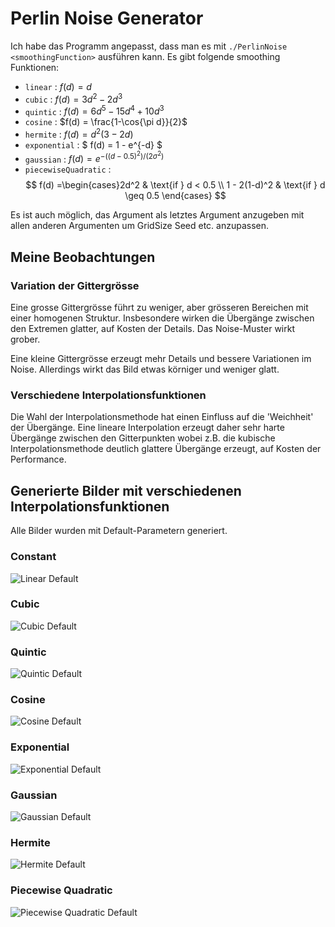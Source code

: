 # Perlin Noise Generator

Ich habe das Programm angepasst, dass man es mit `./PerlinNoise <smoothingFunction>` ausführen kann. Es gibt folgende smoothing Funktionen:

- `linear` : $f(d) = d$
- `cubic` : $f(d) = 3d^2 - 2d^3$
- `quintic` : $f(d) = 6d^5 - 15d^4 + 10d^3$
- `cosine` : $f(d) = \frac{1-\cos{\pi d}}{2}$
- `hermite` : $f(d) = d^2(3 - 2d)$
- `exponential` : $ f(d) = 1 - e^{-d} $
- `gaussian` : $f(d) = e^{-((d - 0.5)^2) / (2\sigma^2)}$
- `piecewiseQuadratic` :
  $$
  f(d) =\begin{cases}2d^2 & \text{if } d < 0.5 \\ 1 - 2(1-d)^2 & \text{if } d \geq 0.5 \end{cases}
  $$

Es ist auch möglich, das Argument als letztes Argument anzugeben mit allen anderen Argumenten um GridSize Seed etc. anzupassen.

## Meine Beobachtungen

### Variation der Gittergrösse

Eine grosse Gittergrösse führt zu weniger, aber grösseren Bereichen mit einer homogenen Struktur. Insbesondere wirken die Übergänge zwischen den Extremen glatter, auf Kosten der Details. Das Noise-Muster wirkt grober.

Eine kleine Gittergrösse erzeugt mehr Details und bessere Variationen im Noise. Allerdings wirkt das Bild etwas körniger und weniger glatt.

### Verschiedene Interpolationsfunktionen

Die Wahl der Interpolationsmethode hat einen Einfluss auf die 'Weichheit' der Übergänge. Eine lineare Interpolation erzeugt daher sehr harte Übergänge zwischen den Gitterpunkten wobei z.B. die kubische Interpolationsmethode deutlich glattere Übergänge erzeugt, auf Kosten der Performance.

## Generierte Bilder mit verschiedenen Interpolationsfunktionen

Alle Bilder wurden mit Default-Parametern generiert.

### Constant

![Linear Default](Images/linear_default.png "Linear interpolation smoothing function")

### Cubic

![Cubic Default](Images/cubic_default.png "Cubic interpolation smoothing function")

### Quintic

![Quintic Default](Images/quintic_default.png "Smoother interpolation smoothing function")

### Cosine

![Cosine Default](Images/cosine_default.png "Cosine interpolation smoothing function")

### Exponential

![Exponential Default](Images/exponential_default.png "Exponential interpolation smoothing function")

### Gaussian

![Gaussian Default](Images/gaussian_default.png "Gaussian interpolation smoothing function")

### Hermite

![Hermite Default](Images/hermite_default.png "Hermite interpolation smoothing function")

### Piecewise Quadratic

![Piecewise Quadratic Default](Images/piecewiseQuadratic_default.png "Piecewise quadratic interpolation smoothing function")
